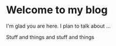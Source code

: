 # Welcome to my blog

I'm glad you are here. I plan to talk about ...



Stuff and things and stuff and things
